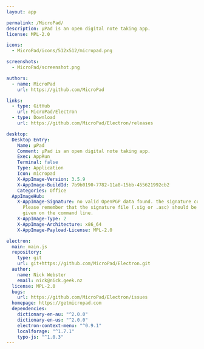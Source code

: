 ```yaml
---
layout: app

permalink: /MicroPad/
description: µPad is an open digital note taking app.
license: MPL-2.0

icons:
  - MicroPad/icons/512x512/micropad.png

screenshots:
  - MicroPad/screenshot.png

authors:
  - name: MicroPad
    url: https://github.com/MicroPad

links:
  - type: GitHub
    url: MicroPad/Electron
  - type: Download
    url: https://github.com/MicroPad/Electron/releases

desktop:
  Desktop Entry:
    Name: µPad
    Comment: µPad is an open digital note taking app.
    Exec: AppRun
    Terminal: false
    Type: Application
    Icon: micropad
    X-AppImage-Version: 3.5.9
    X-AppImage-BuildId: 7b9b0190-7782-11a8-15bb-455621992cb2
    Categories: Office
  AppImageHub:
    X-AppImage-Signature: no valid OpenPGP data found. the signature could not be verified.
      Please remember that the signature file (.sig or .asc) should be the first file
      given on the command line.
    X-AppImage-Type: 2
    X-AppImage-Architecture: x86_64
    X-AppImage-Payload-License: MPL-2.0

electron:
  main: main.js
  repository:
    type: git
    url: git+https://github.com/MicroPad/Electron.git
  author:
    name: Nick Webster
    email: nick@nick.geek.nz
  license: MPL-2.0
  bugs:
    url: https://github.com/MicroPad/Electron/issues
  homepage: https://getmicropad.com
  dependencies:
    dictionary-en-au: "^2.0.0"
    dictionary-en-us: "^2.0.0"
    electron-context-menu: "^0.9.1"
    localforage: "^1.7.1"
    typo-js: "^1.0.3"
---
```

